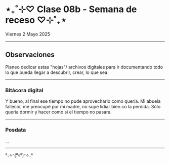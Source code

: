 # ⋆₊˚⊹♡ Clase  08b - Semana de receso  ♡⊹˚₊⋆

Viernes 2 Mayo 2025

***

## Observaciones

<!---Recordar para programar "md" (markdown): 
- https://github.com/adam-p/markdown-here/wiki/Markdown-Cheatsheet 
- https://www.markdownguide.org/basic-syntax/
- El Domingo 30 de marzo cumplí 25... no se porqué me gustaría sentirme orgullosa de ello, que se me reconociera --->

Planeo dedicar estas "hojas"/ archivos digitales para ir documentando todo lo que pueda llegar a descubrir, crear, lo que sea.

***

### Bitácora digital

Y bueno, al final ese tiempo no pude aprovecharlo como quería. Mi abuela falleció, me preocupé por mi madre, no supe lidiar bien co la perdida. Sólo quería dormir y hacer como si el tiempo no pasara.

***

### Posdata

...

***

°˖✧◝(⁰▿⁰)◜✧˖°
